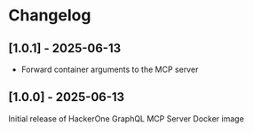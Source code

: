 # Changelog

## [1.0.1] - 2025-06-13

- Forward container arguments to the MCP server

## [1.0.0] - 2025-06-13

Initial release of HackerOne GraphQL MCP Server Docker image
